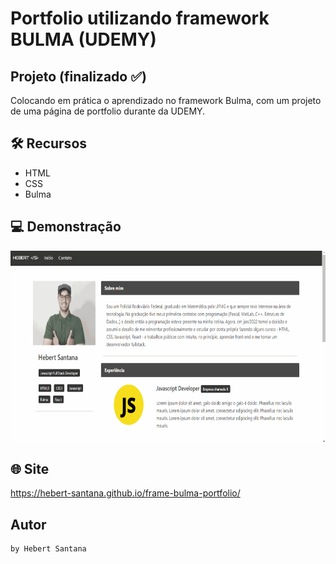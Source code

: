 # Portfolio utilizando framework BULMA (UDEMY)
## Projeto (finalizado :white_check_mark:)

Colocando em prática o aprendizado no framework Bulma, com um projeto de uma página de portfolio durante da UDEMY.

## 🛠️ Recursos

* HTML
* CSS
* Bulma


## 💻 Demonstração
 <p align="center">
 <img align="center" width="681" height="308" alt="demonstração" src="./assets/img/bulma-page.gif" />
 </p>

## 🌐 Site

<https://hebert-santana.github.io/frame-bulma-portfolio/>

## Autor
~~~ javascript
by Hebert Santana
~~~
